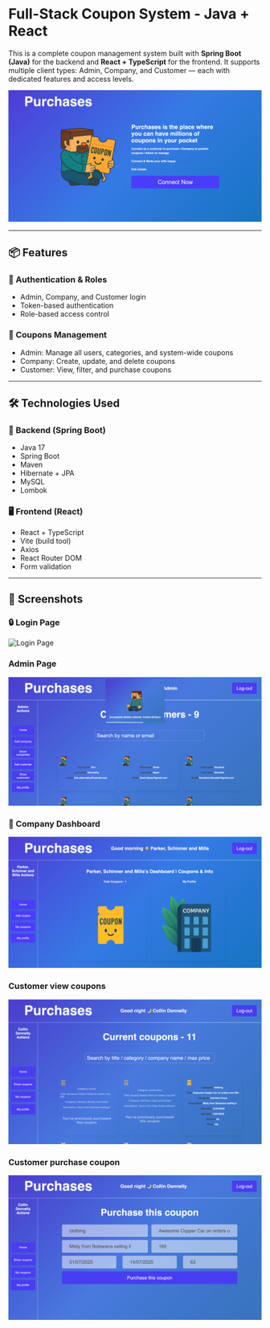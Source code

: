 # Full-Stack Coupon System - Java + React

This is a complete coupon management system built with **Spring Boot (Java)** for the backend and **React + TypeScript** for the frontend. 
It supports multiple client types: Admin, Company, and Customer — each with dedicated features and access levels.

![Home page](purchases/screenshot_project/home.png)

---

## 📦 Features

### 🔐 Authentication & Roles
- Admin, Company, and Customer login
- Token-based authentication
- Role-based access control

### 🎫 Coupons Management
- Admin: Manage all users, categories, and system-wide coupons
- Company: Create, update, and delete coupons
- Customer: View, filter, and purchase coupons

---

## 🛠️ Technologies Used

### 🧩 Backend (Spring Boot)
- Java 17
- Spring Boot
- Maven
- Hibernate + JPA
- MySQL
- Lombok

### 🖥️ Frontend (React)
- React + TypeScript
- Vite (build tool)
- Axios
- React Router DOM
- Form validation
  
---

## 🧪 Screenshots

### 🔒 Login Page
![Login Page](purchases/screenshot_project/screenshot-login.png)

### Admin Page
![Admin Page](purchases/screenshot_project/Admin/screenshot1.png)

### 🏢 Company Dashboard
![Company Dashboard](purchases/screenshot_project/Company/screenshot.png)

### Customer view coupons
![Coupons View](purchases/screenshot_project/Customer/screenshot1.png)

### Customer purchase coupon
![Purchase coupon](purchases/screenshot_project/Customer/screenshot2.png)
